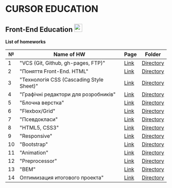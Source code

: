 # CURSOR EDUCATION
## Front-End Education <img src="https://media.giphy.com/media/d3MKBzBTtCUIDwwU/giphy.gif" width="25px">

**List of homeworks**


| №  | Name of HW                               | Page | Folder    | 
| -- | ---------------------------------------- |------| --------- |
| 1  | "VCS (Git, Github, gh-pages, FTP)"       | [Link](https://danadovzh.github.io/Cursor_Education/Front-end.%20Basic/HW1-Git-GitHub/index.html) | [Directory](https://github.com/DanaDovzh/Cursor_Education/tree/master/Front-end.%20Basic/HW1-Git-GitHub) |
| 2  | "Поняття Front-End. HTML"                | [Link](https://danadovzh.github.io/Cursor_Education/Front-end.%20Basic/HW2-HTML/index.html) | [Directory](https://github.com/DanaDovzh/Cursor_Education/tree/master/Front-end.%20Basic/HW2-HTML) |
| 3  | "Технологія CSS (Cascading Style Sheet)" | [Link](https://danadovzh.github.io/Cursor_Education/Front-end.%20Basic/HW3-HTML-CSS/index.html) | [Directory](https://github.com/DanaDovzh/Cursor_Education/tree/master/Front-end.%20Basic/HW3-HTML-CSS) |
| 4  | "Графічні редактори для розробників"     | [Link](https://danadovzh.github.io/Cursor_Education/Front-end.%20Basic/HW4-Work-with-layouts/index.html) | [Directory](https://github.com/DanaDovzh/Cursor_Education/tree/master/Front-end.%20Basic/HW4-Work-with-layouts) |
| 5  |"Блочна верстка"                          | [Link](https://danadovzh.github.io/Cursor_Education/Front-end.%20Basic/HW5-Block-layout/index.html) | [Directory](https://github.com/DanaDovzh/Cursor_Education/tree/master/Front-end.%20Basic/HW5-Block-layout) |
| 6  | "Flexbox/Grid"                           | [Link](https://danadovzh.github.io/Cursor_Education/Front-end.%20Basic/HW6-Flexbox-Grid/index.html) | [Directory](https://github.com/DanaDovzh/Cursor_Education/tree/master/Front-end.%20Basic/HW6-Flexbox-Grid) |
| 7  | "Псевдокласи"                            | [Link](https://danadovzh.github.io/Cursor_Education/Front-end.%20Basic/HW7-Pseudo-classes/index.html) | [Directory](https://github.com/DanaDovzh/Cursor_Education/tree/master/Front-end.%20Basic/HW7-Pseudo-classes) |
| 8  | "HTML5, CSS3"                            | [Link](https://danadovzh.github.io/Cursor_Education/Front-end.%20Basic/HW8-HTML5-CSS3/index.html) | [Directory](https://github.com/DanaDovzh/Cursor_Education/tree/master/Front-end.%20Basic/HW8-HTML5-CSS3) |
| 9  |  "Responsive"                            | [Link](https://danadovzh.github.io/Cursor_Education/Front-end.%20Basic/HW9-Responsive/index.html) | [Directory](https://github.com/DanaDovzh/Cursor_Education/tree/master/Front-end.%20Basic/HW9-Responsive) |
| 10 |   "Bootstrap"                            | [Link](https://danadovzh.github.io/Cursor_Education/Front-end.%20Basic/HW10-Bootstrap/index.html) | [Directory](https://github.com/DanaDovzh/Cursor_Education/tree/master/Front-end.%20Basic/HW10-Bootstrap) |
| 11 |  "Animation"                             | [Link](https://danadovzh.github.io/Cursor_Education/Front-end.%20Basic/HW11-Animation/index.html) | [Directory](https://github.com/DanaDovzh/Cursor_Education/tree/master/Front-end.%20Basic/HW11-Animation) |
| 12 |  "Preprocessor"                          | [Link](https://danadovzh.github.io/Cursor_Education/Front-end.%20Basic/HW12-Preprocessor/index.html) | [Directory](https://github.com/DanaDovzh/Cursor_Education/tree/master/Front-end.%20Basic/HW12-Preprocessor) |
| 13 |  "BEM"                                   | [Link](https://danadovzh.github.io/Cursor_Education/Front-end.%20Basic/HW13-BEM/index.html) | [Directory](https://github.com/DanaDovzh/Cursor_Education/tree/master/Front-end.%20Basic/HW13-BEM) |
| 14 | Оптимизация итогового проекта"           | [Link](https://danadovzh.github.io/Cursor_Education/Front-end.%20Basic/HW14-Optimization-of-the-final-project/index.html) | [Directory](https://github.com/DanaDovzh/Cursor_Education/tree/master/Front-end.%20Basic/HW14-Optimization-of-the-final-project) |

